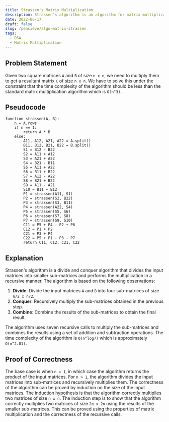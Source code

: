 ```yaml
---
title: Strassen's Matrix Multiplication
description: Strassen's algorithm is an algorithm for matrix multiplication. It is faster than the standard matrix multiplication algorithm and is useful in practice for large matrices.
date: 2022-06-17
draft: false
slug: /pensieve/algo-matrix-strassen
tags:
  - DSA
  - Matrix Multiplication
---
```

## Problem Statement

Given two square matrices `A` and `B` of size `n x n`, we need to multiply them to get a resultant matrix `C` of size `n x n`. We have to solve this under the constraint that the time complexity of the algorithm should be less than the standard matrix multiplication algorithm which is `O(n^3)`.

## Pseudocode

```pseudocode
function strassen(A, B):
    n = A.rows
    if n == 1:
        return A * B
    else:
        A11, A12, A21, A22 = A.split()
        B11, B12, B21, B22 = B.split()
        S1 = B12 - B22
        S2 = A11 + A12
        S3 = A21 + A22
        S4 = B21 - B11
        S5 = A11 + A22
        S6 = B11 + B22
        S7 = A12 - A22
        S8 = B21 + B22
        S9 = A11 - A21
        S10 = B11 + B12
        P1 = strassen(A11, S1)
        P2 = strassen(S2, B22)
        P3 = strassen(S3, B11)
        P4 = strassen(A22, S4)
        P5 = strassen(S5, S6)
        P6 = strassen(S7, S8)
        P7 = strassen(S9, S10)
        C11 = P5 + P4 - P2 + P6
        C12 = P1 + P2
        C21 = P3 + P4
        C22 = P5 + P1 - P3 - P7
        return C11, C12, C21, C22
```

## Explanation

Strassen's algorithm is a divide and conquer algorithm that divides the input matrices into smaller sub-matrices and performs the multiplication in a recursive manner. The algorithm is based on the following observations:

1. **Divide**: Divide the input matrices `A` and `B` into four sub-matrices of size `n/2 x n/2`.
2. **Conquer**: Recursively multiply the sub-matrices obtained in the previous step.
3. **Combine**: Combine the results of the sub-matrices to obtain the final result.

The algorithm uses seven recursive calls to multiply the sub-matrices and combines the results using a set of addition and subtraction operations. The time complexity of the algorithm is `O(n^log7)` which is approximately `O(n^2.81)`.

## Proof of Correctness

The base case is when `n = 1`, in which case the algorithm returns the product of the input matrices.
For `n > 1`, the algorithm divides the input matrices into sub-matrices and recursively multiplies them.
The correctness of the algorithm can be proved by induction on the size of the input matrices.
The induction hypothesis is that the algorithm correctly multiplies two matrices of size `n x n`. The induction step is to show that the algorithm correctly multiplies two matrices of size `2n x 2n` using the results of the smaller sub-matrices.
This can be proved using the properties of matrix multiplication and the correctness of the recursive calls.